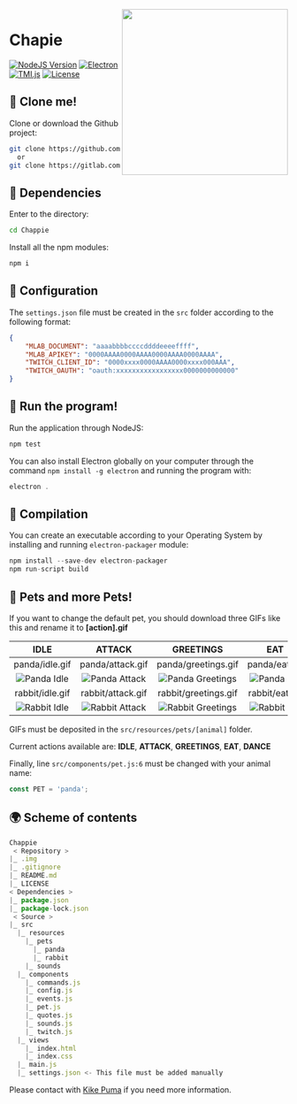 <img src="https://cdn.rawgit.com/CosasDePuma/Chappie/563772d7/.img/icon.png" align="right" width="300">

# Chapie
[![NodeJS Version](https://img.shields.io/badge/nodejs-8.9.4-yellowgreen.svg?style=flat)](https://nodejs.org/es/download/package-manager/) [![Electron](https://img.shields.io/badge/electron-1.8.4-7991de.svg?style=flat)](https://electronjs.org/) [![TMI.js](https://img.shields.io/badge/tmi.js-1.2.1-7454af.svg?style=flat)](https://electronjs.org/) [![License](https://img.shields.io/github/license/CosasDePuma/Peral.svg)](https://github.com/CosasDePuma/Peral/blob/master/LICENSE)

:vhs: Clone me!
----
Clone or download the Github project:
```bash
git clone https://github.com/cosasdepuma/chappie.git Chappie
  or
git clone https://gitlab.com/cosasdepuma/chappie.git Chappie
```

:electric_plug: Dependencies
----
Enter to the directory:
```sh
cd Chappie
```

Install all the npm modules:
```js
npm i
```

:page_facing_up: Configuration
----
The `settings.json` file must be created in the `src` folder according to the following format:
```json
{
    "MLAB_DOCUMENT": "aaaabbbbccccddddeeeeffff",
    "MLAB_APIKEY": "0000AAAA0000AAAA0000AAAA0000AAAA",
    "TWITCH_CLIENT_ID": "0000xxxx0000AAAA0000xxxx000AAA",
    "TWITCH_OAUTH": "oauth:xxxxxxxxxxxxxxxxx0000000000000"
}
```

:see_no_evil: Run the program!
----
Run the application through NodeJS:
```sh
npm test
```

You can also install Electron globally on your computer through the command `npm install -g electron` and running the program with:
```js
electron .
```

:hammer: Compilation
----
You can create an executable according to your Operating System by installing and running `electron-packager` module:

```js
npm install --save-dev electron-packager
npm run-script build
```

:hamster: Pets and more Pets!
----
If you want to change the default pet, you should download three GIFs like this and rename it to **[action].gif**

| IDLE | ATTACK | GREETINGS | EAT | DANCE |
|:--:|:--:|:--:|:--:|:--:|
| panda/idle.gif | panda/attack.gif | panda/greetings.gif | panda/eat.gif | panda/dance.gif |
| ![Panda Idle](https://cdn.rawgit.com/CosasDePuma/Chappie/b7e8ac60/src/resources/pets/panda/idle.gif) | ![Panda Attack](https://cdn.rawgit.com/CosasDePuma/Chappie/b7e8ac60/src/resources/pets/panda/attack.gif) | ![Panda Greetings](https://cdn.rawgit.com/CosasDePuma/Chappie/b7e8ac60/src/resources/pets/panda/greetings.gif) | ![Panda Eat](https://cdn.rawgit.com/CosasDePuma/Chappie/b7e8ac60/src/resources/pets/panda/eat.gif) | ![Panda Dance](https://cdn.rawgit.com/CosasDePuma/Chappie/b7e8ac60/src/resources/pets/panda/dance.gif) |
| rabbit/idle.gif | rabbit/attack.gif | rabbit/greetings.gif | rabbit/eat.gif | rabbit/dance.gif |
| ![Rabbit Idle](https://cdn.rawgit.com/CosasDePuma/Chappie/b7e8ac60/src/resources/pets/rabbit/idle.gif) | ![Rabbit Attack](https://cdn.rawgit.com/CosasDePuma/Chappie/b7e8ac60/src/resources/pets/rabbit/attack.gif) | ![Rabbit Greetings](https://cdn.rawgit.com/CosasDePuma/Chappie/b7e8ac60/src/resources/pets/rabbit/greetings.gif) | ![Rabbit Eat](https://cdn.rawgit.com/CosasDePuma/Chappie/b7e8ac60/src/resources/pets/rabbit/eat.gif) | ![Rabbit Dance](https://cdn.rawgit.com/CosasDePuma/Chappie/b7e8ac60/src/resources/pets/rabbit/dance.gif) |

GIFs must be deposited in the `src/resources/pets/[animal]` folder.

Current actions available are: **IDLE**, **ATTACK**, **GREETINGS**, **EAT**, **DANCE**

Finally, line `src/components/pet.js:6` must be changed with your animal name:
```js
const PET = 'panda';
```

:earth_africa: Scheme of contents
----
```js
Chappie
 < Repository >
|_ .img
|_ .gitignore
|_ README.md
|_ LICENSE
< Dependencies >
|_ package.json
|_ package-lock.json
 < Source >
|_ src
  |_ resources
    |_ pets
      |_ panda
      |_ rabbit
    |_ sounds
  |_ components
    |_ commands.js
    |_ config.js
    |_ events.js
    |_ pet.js
    |_ quotes.js
    |_ sounds.js
    |_ twitch.js
  |_ views
    |_ index.html
    |_ index.css
  |_ main.js
  |_ settings.json <- This file must be added manually 
```

Please contact with [Kike Puma](https://linkedin.com/in/kikepuma) if you need more information.
